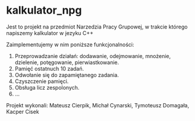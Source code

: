 # kalkulator_npg
Jest to projekt na przedmiot Narzedzia Pracy Grupowej, w trakcie którego napiszemy kalkulator w jezyku C++

Zaimplementujemy w nim poniższe funkcjonalności:

1. Przeprowadzanie działań: dodawanie, odejmowanie, mnożenie, dzielenie, potęgowanie, pierwiastkowanie.
2. Pamięć ostatnuch 10 zadań.
3. Odwołanie się do zapamiętanego zadania.
4. Czyszczenie pamięci.
5. Obsługa licz zespolonych.
6. ...

Projekt wykonali:
Mateusz Cierpik,
Michał Cynarski,
Tymoteusz Domagała,
Kacper Cisek
